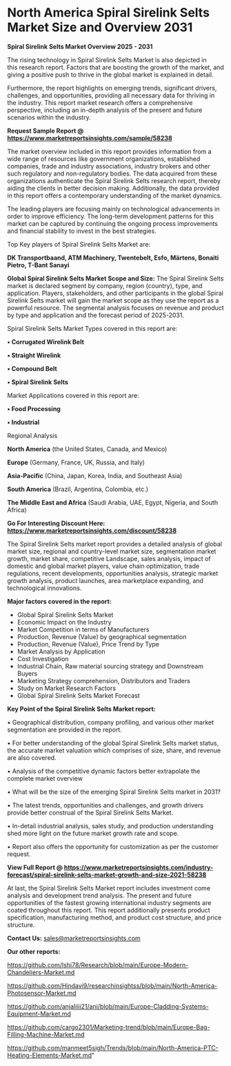 # North America Spiral Sirelink Selts Market Size and Overview 2031

<Strong> Spiral Sirelink Selts Market Overview 2025 - 2031</strong>

The rising technology in Spiral Sirelink Selts Market is also depicted in this research report. Factors that are boosting the growth of the market, and giving a positive push to thrive in the global market is explained in detail.

Furthermore, the report highlights on emerging trends, significant drivers, challenges, and opportunities, providing all necessary data for thriving in the industry. This report market research offers a comprehensive perspective, including an in-depth analysis of the present and future scenarios within the industry.

<strong>Request Sample Report @ <a href=https://www.marketreportsinsights.com/sample/58238>https://www.marketreportsinsights.com/sample/58238</a></strong>

The market overview included in this report provides information from a wide range of resources like government organizations, established companies, trade and industry associations, industry brokers and other such regulatory and non-regulatory bodies. The data acquired from these organizations authenticate the Spiral Sirelink Selts research report, thereby aiding the clients in better decision making. Additionally, the data provided in this report offers a contemporary understanding of the market dynamics.

The leading players are focusing mainly on technological advancements in order to improve efficiency. The long-term development patterns for this market can be captured by continuing the ongoing process improvements and financial stability to invest in the best strategies.

Top Key players of Spiral Sirelink Selts Market are:

<strong>DK Transportbaand, ATM Machinery, Twentebelt, Esfo, Märtens, Bonaiti Pietro, T-Bant Sanayi</strong>

<strong><b>Global Spiral Sirelink Selts Market Scope and Size:</b></strong>
The Spiral Sirelink Selts market is declared segment by company, region (country), type, and application. Players, stakeholders, and other participants in the global Spiral Sirelink Selts market will gain the market scope as they use the report as a powerful resource. The segmental analysis focuses on revenue and product by type and application and the forecast period of 2025-2031.

Spiral Sirelink Selts Market Types covered in this report are:

<strong>• Corrugated Wirelink Belt

• Straight Wirelink

• Compound Belt

• Spiral Sirelink Selts</strong>

Market Applications covered in this report are:

<strong>• Food Processing

• Industrial</strong> 

Regional Analysis

<strong>North America</strong> (the United States, Canada, and Mexico)

<strong>Europe</strong> (Germany, France, UK, Russia, and Italy)

<strong>Asia-Pacific</strong> (China, Japan, Korea, India, and Southeast Asia)

<strong>South America</strong> (Brazil, Argentina, Colombia, etc.)

<strong>The Middle East and Africa</strong> (Saudi Arabia, UAE, Egypt, Nigeria, and South Africa)

<strong>Go For Interesting Discount Here: <a href=https://www.marketreportsinsights.com/discount/58238>https://www.marketreportsinsights.com/discount/58238</a></strong>

The Spiral Sirelink Selts market report provides a detailed analysis of global market size, regional and country-level market size, segmentation market growth, market share, competitive Landscape, sales analysis, impact of domestic and global market players, value chain optimization, trade regulations, recent developments, opportunities analysis, strategic market growth analysis, product launches, area marketplace expanding, and technological innovations.

<strong><b>Major factors covered in the report:</b></strong>
<ul>
  <li>Global Spiral Sirelink Selts Market </li>
  <li>Economic Impact on the Industry</li>
  <li>Market Competition in terms of Manufacturers</li>
  <li>Production, Revenue (Value) by geographical segmentation</li>
  <li>Production, Revenue (Value), Price Trend by Type</li>
  <li>Market Analysis by Application</li>
  <li>Cost Investigation</li>
  <li>Industrial Chain, Raw material sourcing strategy and Downstream Buyers</li>
  <li>Marketing Strategy comprehension, Distributors and Traders</li>
  <li>Study on Market Research Factors</li>
  <li>Global Spiral Sirelink Selts Market Forecast</li>
</ul>

<strong><b>Key Point of the Spiral Sirelink Selts Market report:</b></strong>

• Geographical distribution, company profiling, and various other market segmentation are provided in the report.

• For better understanding of the global Spiral Sirelink Selts market status, the accurate market valuation which comprises of size, share, and revenue are also covered.

• Analysis of the competitive dynamic factors better extrapolate the complete market overview

• What will be the size of the emerging Spiral Sirelink Selts market in 2031?

• The latest trends, opportunities and challenges, and growth drivers provide better construal of the Spiral Sirelink Selts Market.

• In-detail industrial analysis, sales study, and production understanding shed more light on the future market growth rate and scope.

• Report also offers the opportunity for customization as per the customer request.

<strong><b>View Full Report @ <a href=https://www.marketreportsinsights.com/industry-forecast/spiral-sirelink-selts-market-growth-and-size-2021-58238>https://www.marketreportsinsights.com/industry-forecast/spiral-sirelink-selts-market-growth-and-size-2021-58238</a></b></strong>


At last, the Spiral Sirelink Selts Market report includes investment come analysis and development trend analysis. The present and future opportunities of the fastest growing international industry segments are coated throughout this report. This report additionally presents product specification, manufacturing method, and product cost structure, and price structure.

<strong>Contact Us:</strong>
sales@marketreportsinsights.com

<strong>Our other reports:</strong>

<a href=https://github.com/Ishi78/Research/blob/main/Europe-Modern-Chandeliers-Market.md>https://github.com/Ishi78/Research/blob/main/Europe-Modern-Chandeliers-Market.md</a>

<a href=https://github.com/Hindavi9/researchinsightss/blob/main/North-America-Photosensor-Market.md>https://github.com/Hindavi9/researchinsightss/blob/main/North-America-Photosensor-Market.md</a>

<a href=https://github.com/anjaliiii21/ani/blob/main/Europe-Cladding-Systems-Equipment-Market.md>https://github.com/anjaliiii21/ani/blob/main/Europe-Cladding-Systems-Equipment-Market.md</a>

<a href=https://github.com/cargo2301/Marketing-trend/blob/main/Europe-Bag-Filling-Machine-Market.md>https://github.com/cargo2301/Marketing-trend/blob/main/Europe-Bag-Filling-Machine-Market.md</a>

<a href=https://github.com/manmeet5sigh/Trends/blob/main/North-America-PTC-Heating-Elements-Market.md>https://github.com/manmeet5sigh/Trends/blob/main/North-America-PTC-Heating-Elements-Market.md</a>"

